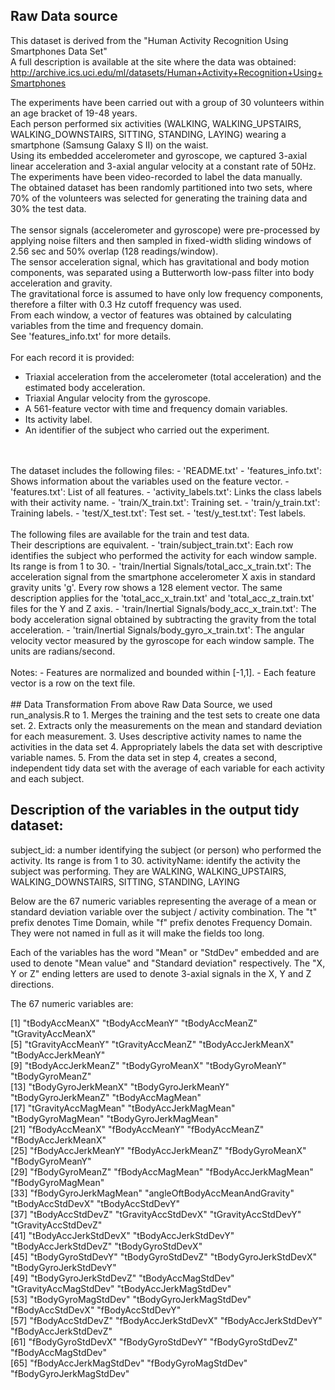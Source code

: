 ## Raw Data source

This dataset is derived from the "Human Activity Recognition Using Smartphones Data Set" 
<br>A full description is available at the site where the data was obtained: 
<br>http://archive.ics.uci.edu/ml/datasets/Human+Activity+Recognition+Using+Smartphones 

The experiments have been carried out with a group of 30 volunteers within an age bracket of 19-48 years. 
<br>Each person performed six activities (WALKING, WALKING_UPSTAIRS, WALKING_DOWNSTAIRS, SITTING, STANDING, LAYING) wearing a smartphone (Samsung Galaxy S II) on the waist. 
<br>Using its embedded accelerometer and gyroscope, we captured 3-axial linear acceleration and 3-axial angular velocity at a constant rate of 50Hz. 
<br>The experiments have been video-recorded to label the data manually. 
<br>The obtained dataset has been randomly partitioned into two sets, where 70% of the volunteers was selected for generating the training data and 30% the test data. 
<br>
<br>The sensor signals (accelerometer and gyroscope) were pre-processed by applying noise filters and then sampled in fixed-width sliding windows of 2.56 sec and 50% overlap (128 readings/window). 
<br>The sensor acceleration signal, which has gravitational and body motion components, was separated using a Butterworth low-pass filter into body acceleration and gravity.
<br>The gravitational force is assumed to have only low frequency components, therefore a filter with 0.3 Hz cutoff frequency was used. 
<br>From each window, a vector of features was obtained by calculating variables from the time and frequency domain. 
<br>See 'features_info.txt' for more details. 
<br>
<br>For each record it is provided:
- Triaxial acceleration from the accelerometer (total acceleration) and the estimated body acceleration.
- Triaxial Angular velocity from the gyroscope. 
- A 561-feature vector with time and frequency domain variables. 
- Its activity label. 
- An identifier of the subject who carried out the experiment.
<br>
<br>The dataset includes the following files:
- 'README.txt'
- 'features_info.txt': Shows information about the variables used on the feature vector.
- 'features.txt': List of all features.
- 'activity_labels.txt': Links the class labels with their activity name.
- 'train/X_train.txt': Training set.
- 'train/y_train.txt': Training labels.
- 'test/X_test.txt': Test set.
- 'test/y_test.txt': Test labels.
<br>
<br>The following files are available for the train and test data. 
<br>Their descriptions are equivalent. 
- 'train/subject_train.txt': Each row identifies the subject who performed the activity for each window sample. Its range is from 1 to 30. 
- 'train/Inertial Signals/total_acc_x_train.txt': The acceleration signal from the smartphone accelerometer X axis in standard gravity units 'g'. Every row shows a 128 element vector. The same description applies for the 'total_acc_x_train.txt' and 'total_acc_z_train.txt' files for the Y and Z axis. 
- 'train/Inertial Signals/body_acc_x_train.txt': The body acceleration signal obtained by subtracting the gravity from the total acceleration. 
- 'train/Inertial Signals/body_gyro_x_train.txt': The angular velocity vector measured by the gyroscope for each window sample. The units are radians/second. 
<br>
<br>Notes: 
- Features are normalized and bounded within [-1,1].
- Each feature vector is a row on the text file.
<br>
<br>
## Data Transformation
From above Raw Data Source, we used run_analysis.R to 
1. Merges the training and the test sets to create one data set.
2. Extracts only the measurements on the mean and standard deviation for each measurement. 
3. Uses descriptive activity names to name the activities in the data set
4. Appropriately labels the data set with descriptive variable names. 
5. From the data set in step 4, creates a second, independent tidy data set with the average of each variable for each activity and each subject.


## Description of the variables in the output tidy dataset:

subject_id: a number identifying the subject (or person) who performed the activity. Its range is from 1 to 30.
activityName: identify the activity the subject was performing. They are WALKING, WALKING_UPSTAIRS, WALKING_DOWNSTAIRS, SITTING, STANDING, LAYING 

Below are the 67 numeric variables representing the average of a mean or standard deviation variable over the subject / activity combination. 
The "t" prefix denotes Time Domain, while "f" prefix denotes Frequency Domain.
They were not named in full as it will make the fields too long.

Each of the variables has the word "Mean" or "StdDev" embedded and are used to denote "Mean value" and "Standard deviation" respectively.
The "X, Y or Z" ending letters are used to denote 3-axial signals in the X, Y and Z directions.


The 67 numeric variables are:

 [1] "tBodyAccMeanX"                 "tBodyAccMeanY"                 "tBodyAccMeanZ"                 "tGravityAccMeanX"             
 [5] "tGravityAccMeanY"              "tGravityAccMeanZ"              "tBodyAccJerkMeanX"             "tBodyAccJerkMeanY"            
 [9] "tBodyAccJerkMeanZ"             "tBodyGyroMeanX"                "tBodyGyroMeanY"                "tBodyGyroMeanZ"               
[13] "tBodyGyroJerkMeanX"            "tBodyGyroJerkMeanY"            "tBodyGyroJerkMeanZ"            "tBodyAccMagMean"              
[17] "tGravityAccMagMean"            "tBodyAccJerkMagMean"           "tBodyGyroMagMean"              "tBodyGyroJerkMagMean"         
[21] "fBodyAccMeanX"                 "fBodyAccMeanY"                 "fBodyAccMeanZ"                 "fBodyAccJerkMeanX"            
[25] "fBodyAccJerkMeanY"             "fBodyAccJerkMeanZ"             "fBodyGyroMeanX"                "fBodyGyroMeanY"               
[29] "fBodyGyroMeanZ"                "fBodyAccMagMean"               "fBodyAccJerkMagMean"           "fBodyGyroMagMean"             
[33] "fBodyGyroJerkMagMean"          "angleOftBodyAccMeanAndGravity" "tBodyAccStdDevX"               "tBodyAccStdDevY"              
[37] "tBodyAccStdDevZ"               "tGravityAccStdDevX"            "tGravityAccStdDevY"            "tGravityAccStdDevZ"           
[41] "tBodyAccJerkStdDevX"           "tBodyAccJerkStdDevY"           "tBodyAccJerkStdDevZ"           "tBodyGyroStdDevX"             
[45] "tBodyGyroStdDevY"              "tBodyGyroStdDevZ"              "tBodyGyroJerkStdDevX"          "tBodyGyroJerkStdDevY"         
[49] "tBodyGyroJerkStdDevZ"          "tBodyAccMagStdDev"             "tGravityAccMagStdDev"          "tBodyAccJerkMagStdDev"        
[53] "tBodyGyroMagStdDev"            "tBodyGyroJerkMagStdDev"        "fBodyAccStdDevX"               "fBodyAccStdDevY"              
[57] "fBodyAccStdDevZ"               "fBodyAccJerkStdDevX"           "fBodyAccJerkStdDevY"           "fBodyAccJerkStdDevZ"          
[61] "fBodyGyroStdDevX"              "fBodyGyroStdDevY"              "fBodyGyroStdDevZ"              "fBodyAccMagStdDev"            
[65] "fBodyAccJerkMagStdDev"         "fBodyGyroMagStdDev"            "fBodyGyroJerkMagStdDev"        

